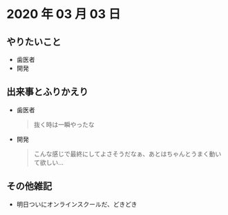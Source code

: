 # 2020 年 03 月 03 日

## やりたいこと

- 歯医者
- 開発

## 出来事とふりかえり

- 歯医者
  > 抜く時は一瞬やったな
- 開発
  > こんな感じで最終にしてよさそうだなぁ、あとはちゃんとうまく動いて欲しい...

## その他雑記

- 明日ついにオンラインスクールだ、どきどき
